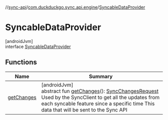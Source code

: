 //[sync-api](../../../index.md)/[com.duckduckgo.sync.api.engine](../index.md)/[SyncableDataProvider](index.md)

# SyncableDataProvider

[androidJvm]\
interface [SyncableDataProvider](index.md)

## Functions

| Name | Summary |
|---|---|
| [getChanges](get-changes.md) | [androidJvm]<br>abstract fun [getChanges](get-changes.md)(): [SyncChangesRequest](../-sync-changes-request/index.md)<br>Used by the SyncClient to get all the updates from each syncable feature since a specific time This data that will be sent to the Sync API |
